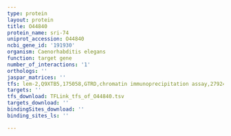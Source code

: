 ```yaml
---
type: protein
layout: protein
title: O44840
protein_name: sri-74
uniprot_accession: O44840
ncbi_gene_id: '191930'
organism: Caenorhabditis elegans
function: target gene
number_of_interactions: '1'
orthologs: ''
jaspar_matrices: ''
tfs: lem-2,Q9XTB5,175058,GTRD,chromatin immunoprecipitation assay,27924024%5Buid%5D,No
targets: ''
tfs_download: TFLink_tfs_of_O44840.tsv
targets_download: ''
bindingSites_download: ''
binding_sites_ls: ''

---
```

